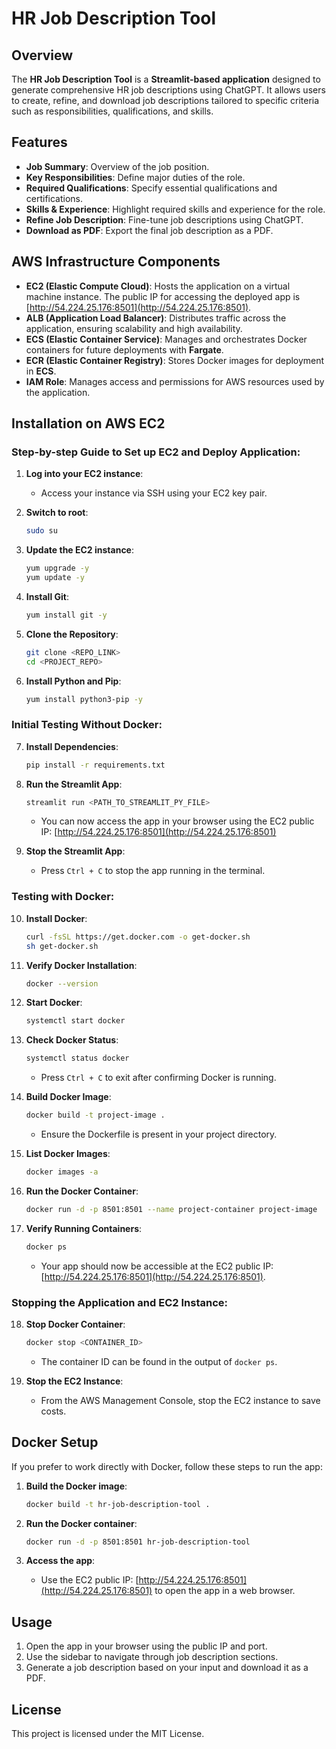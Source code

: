 # HR Job Description Tool

## Overview
The **HR Job Description Tool** is a **Streamlit-based application** designed to generate comprehensive HR job descriptions using ChatGPT. It allows users to create, refine, and download job descriptions tailored to specific criteria such as responsibilities, qualifications, and skills.

## Features
- **Job Summary**: Overview of the job position.
- **Key Responsibilities**: Define major duties of the role.
- **Required Qualifications**: Specify essential qualifications and certifications.
- **Skills & Experience**: Highlight required skills and experience for the role.
- **Refine Job Description**: Fine-tune job descriptions using ChatGPT.
- **Download as PDF**: Export the final job description as a PDF.

## AWS Infrastructure Components

- **EC2 (Elastic Compute Cloud)**: Hosts the application on a virtual machine instance. The public IP for accessing the deployed app is [http://54.224.25.176:8501](http://54.224.25.176:8501).
- **ALB (Application Load Balancer)**: Distributes traffic across the application, ensuring scalability and high availability.
- **ECS (Elastic Container Service)**: Manages and orchestrates Docker containers for future deployments with **Fargate**.
- **ECR (Elastic Container Registry)**: Stores Docker images for deployment in **ECS**.
- **IAM Role**: Manages access and permissions for AWS resources used by the application.

## Installation on AWS EC2

### Step-by-step Guide to Set up EC2 and Deploy Application:

1. **Log into your EC2 instance**:
    - Access your instance via SSH using your EC2 key pair.

2. **Switch to root**:
    ```bash
    sudo su
    ```

3. **Update the EC2 instance**:
    ```bash
    yum upgrade -y
    yum update -y
    ```

4. **Install Git**:
    ```bash
    yum install git -y
    ```

5. **Clone the Repository**:
    ```bash
    git clone <REPO_LINK>
    cd <PROJECT_REPO>
    ```

6. **Install Python and Pip**:
    ```bash
    yum install python3-pip -y
    ```

### Initial Testing Without Docker:
7. **Install Dependencies**:
    ```bash
    pip install -r requirements.txt
    ```

8. **Run the Streamlit App**:
    ```bash
    streamlit run <PATH_TO_STREAMLIT_PY_FILE>
    ```
    - You can now access the app in your browser using the EC2 public IP: [http://54.224.25.176:8501](http://54.224.25.176:8501)

9. **Stop the Streamlit App**:
    - Press `Ctrl + C` to stop the app running in the terminal.

### Testing with Docker:
10. **Install Docker**:
    ```bash
    curl -fsSL https://get.docker.com -o get-docker.sh
    sh get-docker.sh
    ```

11. **Verify Docker Installation**:
    ```bash
    docker --version
    ```

12. **Start Docker**:
    ```bash
    systemctl start docker
    ```

13. **Check Docker Status**:
    ```bash
    systemctl status docker
    ```
    - Press `Ctrl + C` to exit after confirming Docker is running.

14. **Build Docker Image**:
    ```bash
    docker build -t project-image .
    ```
    - Ensure the Dockerfile is present in your project directory.

15. **List Docker Images**:
    ```bash
    docker images -a
    ```

16. **Run the Docker Container**:
    ```bash
    docker run -d -p 8501:8501 --name project-container project-image
    ```

17. **Verify Running Containers**:
    ```bash
    docker ps
    ```
    - Your app should now be accessible at the EC2 public IP: [http://54.224.25.176:8501](http://54.224.25.176:8501).

### Stopping the Application and EC2 Instance:
18. **Stop Docker Container**:
    ```bash
    docker stop <CONTAINER_ID>
    ```
    - The container ID can be found in the output of `docker ps`.

19. **Stop the EC2 Instance**:
    - From the AWS Management Console, stop the EC2 instance to save costs.

## Docker Setup

If you prefer to work directly with Docker, follow these steps to run the app:

1. **Build the Docker image**:
    ```bash
    docker build -t hr-job-description-tool .
    ```

2. **Run the Docker container**:
    ```bash
    docker run -d -p 8501:8501 hr-job-description-tool
    ```

3. **Access the app**:
    - Use the EC2 public IP: [http://54.224.25.176:8501](http://54.224.25.176:8501) to open the app in a web browser.

## Usage
1. Open the app in your browser using the public IP and port.
2. Use the sidebar to navigate through job description sections.
3. Generate a job description based on your input and download it as a PDF.

## License
This project is licensed under the MIT License.
